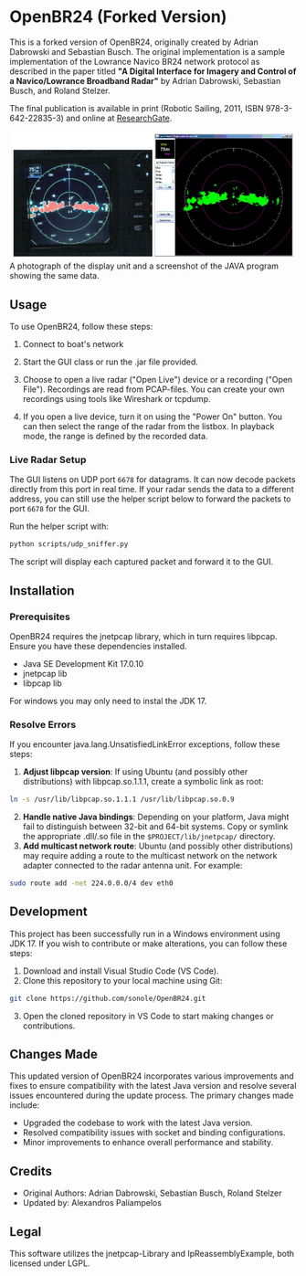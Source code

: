 # OpenBR24 (Forked Version)

This is a forked version of OpenBR24, originally created by Adrian Dabrowski and Sebastian Busch. The original implementation is a sample implementation of the Lowrance Navico BR24 network protocol as described in the paper titled **"A Digital Interface for Imagery and Control of a Navico/Lowrance Broadband Radar"** by Adrian Dabrowski, Sebastian Busch, and Roland Stelzer.

The final publication is available in print (Robotic Sailing, 2011, ISBN 978-3-642-22835-3) and online at <a href="https://www.researchgate.net/publication/226363952_A_Digital_Interface_for_Imagery_and_Control_of_a_NavicoLowrance_Broadband_Radar/" target="_blank">ResearchGate</a>.

![A photograph of the display unit and a screenshot of the JAVA program showing the same data.](captures/plotter_openbr24.jpg)
A photograph of the display unit and a screenshot of the JAVA program showing the same data.

## Usage

To use OpenBR24, follow these steps:

1. Connect to boat's network
2. Start the GUI class or run the .jar file provided.
2. Choose to open a live radar ("Open Live") device or a recording ("Open File"). Recordings are read from PCAP-files. You can create your own recordings using tools like Wireshark or tcpdump.

3. If you open a live device, turn it on using the "Power On" button. You can then select the range of the radar from the listbox. In playback mode, the range is defined by the recorded data.

### Live Radar Setup

The GUI listens on UDP port `6678` for datagrams. It can now decode packets
directly from this port in real time. If your radar sends the data to a
different address, you can still use the helper script below to forward the
packets to port `6678` for the GUI.

Run the helper script with:

```bash
python scripts/udp_sniffer.py
```

The script will display each captured packet and forward it to the GUI.

## Installation

### Prerequisites

OpenBR24 requires the jnetpcap library, which in turn requires libpcap. Ensure you have these dependencies installed.

- Java SE Development Kit 17.0.10
- jnetpcap lib
- libpcap lib

For windows you may only need to instal the JDK 17.

### Resolve Errors

If you encounter java.lang.UnsatisfiedLinkError exceptions, follow these steps:

1. **Adjust libpcap version**: If using Ubuntu (and possibly other distributions) with libpcap.so.1.1.1, create a symbolic link as root:
```bash
ln -s /usr/lib/libpcap.so.1.1.1 /usr/lib/libpcap.so.0.9
```
2. **Handle native Java bindings**: Depending on your platform, Java might fail to distinguish between 32-bit and 64-bit systems. Copy or symlink the appropriate .dll/.so file in the `$PROJECT/lib/jnetpcap/` directory.
3. **Add multicast network route**: Ubuntu (and possibly other distributions) may require adding a route to the multicast network on the network adapter connected to the radar antenna unit. For example:
```bash
sudo route add -net 224.0.0.0/4 dev eth0
```

## Development

This project has been successfully run in a Windows environment using JDK 17. If you wish to contribute or make alterations, you can follow these steps:

1. Download and install Visual Studio Code (VS Code).
2. Clone this repository to your local machine using Git:
```bash
git clone https://github.com/sonole/OpenBR24.git
```
3. Open the cloned repository in VS Code to start making changes or contributions.

## Changes Made

This updated version of OpenBR24 incorporates various improvements and fixes to ensure compatibility with the latest Java version and resolve several issues encountered during the update process. The primary changes made include:

- Upgraded the codebase to work with the latest Java version.
- Resolved compatibility issues with socket and binding configurations.
- Minor improvements to enhance overall performance and stability.

## Credits

- Original Authors: Adrian Dabrowski, Sebastian Busch, Roland Stelzer
- Updated by: Alexandros Paliampelos

## Legal

This software utilizes the jnetpcap-Library and IpReassemblyExample, both licensed under LGPL.
